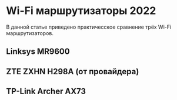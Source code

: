# Wi-Fi маршрутизаторы 2022

В данной статье приведено практичесское сравнение трёх Wi-Fi маршрутизаторов.

## Linksys MR9600
## ZTE ZXHN H298A (от провайдера)
## TP-Link Archer AX73
